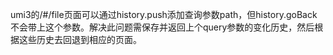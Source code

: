 umi3的/#/file页面可以通过history.push添加查询参数path，但history.goBack不会带上这个参数。解决此问题需保存并返回上个query参数的变化历史，然后根据这些历史去回退到相应的页面。
